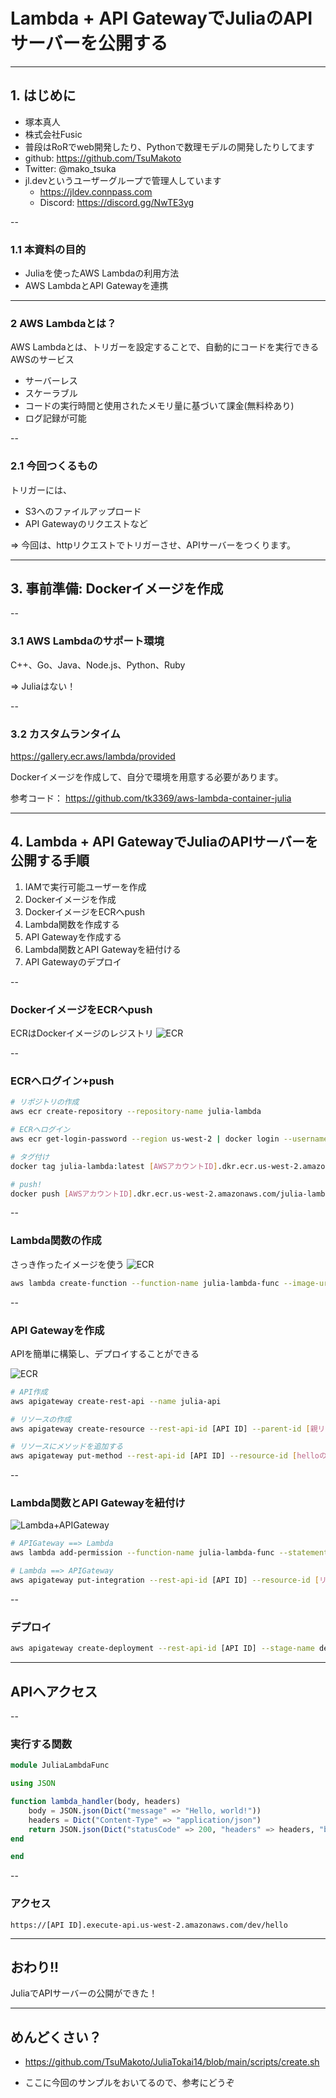 # Lambda + API GatewayでJuliaのAPIサーバーを公開する

---

## 1. はじめに

- 塚本真人
- 株式会社Fusic
- 普段はRoRでweb開発したり、Pythonで数理モデルの開発したりしてます
- github: https://github.com/TsuMakoto
- Twitter: @mako_tsuka
- jl.devというユーザーグループで管理人しています
  - https://jldev.connpass.com
  - Discord: https://discord.gg/NwTE3yg

--

### 1.1 本資料の目的

- Juliaを使ったAWS Lambdaの利用方法
- AWS LambdaとAPI Gatewayを連携

---

### 2 AWS Lambdaとは？

AWS Lambdaとは、トリガーを設定することで、自動的にコードを実行できるAWSのサービス

- サーバーレス
- スケーラブル
- コードの実行時間と使用されたメモリ量に基づいて課金(無料枠あり)
- ログ記録が可能

--

### 2.1 今回つくるもの

トリガーには、

- S3へのファイルアップロード
- API Gatewayのリクエストなど

=> 今回は、httpリクエストでトリガーさせ、APIサーバーをつくります。

---

## 3. 事前準備: Dockerイメージを作成

--

### 3.1 AWS Lambdaのサポート環境

C++、Go、Java、Node.js、Python、Ruby

=> Juliaはない！

--

### 3.2 カスタムランタイム

https://gallery.ecr.aws/lambda/provided

Dockerイメージを作成して、自分で環境を用意する必要があります。

参考コード： https://github.com/tk3369/aws-lambda-container-julia

---

## 4. Lambda + API GatewayでJuliaのAPIサーバーを公開する手順

1. IAMで実行可能ユーザーを作成
2. Dockerイメージを作成
3. DockerイメージをECRへpush
4. Lambda関数を作成する
5. API Gatewayを作成する
6. Lambda関数とAPI Gatewayを紐付ける
7. API Gatewayのデプロイ

--

### DockerイメージをECRへpush
ECRはDockerイメージのレジストリ
![ECR](img/ECR.png)

--

### ECRへログイン+push

```bash
# リポジトリの作成
aws ecr create-repository --repository-name julia-lambda

# ECRへログイン
aws ecr get-login-password --region us-west-2 | docker login --username AWS --password-stdin [AWSアカウントID].dkr.ecr.us-west-2.amazonaws.com

# タグ付け
docker tag julia-lambda:latest [AWSアカウントID].dkr.ecr.us-west-2.amazonaws.com/julia-lambda:latest

# push!
docker push [AWSアカウントID].dkr.ecr.us-west-2.amazonaws.com/julia-lambda:latest
```

--

### Lambda関数の作成
さっき作ったイメージを使う
![ECR](img/Lambda.png)

```bash
aws lambda create-function --function-name julia-lambda-func --image-uri [AWSアカウントID].dkr.ecr.us-west-2.amazonaws.com/julia-lambda:latest --role [lambdaを実行できるrole] --package-type Image

```

--

### API Gatewayを作成
APIを簡単に構築し、デプロイすることができる

![ECR](img/APIGateway.png)

```bash
# API作成
aws apigateway create-rest-api --name julia-api

# リソースの作成
aws apigateway create-resource --rest-api-id [API ID] --parent-id [親リソースID] --path-part hello

# リソースにメソッドを追加する
aws apigateway put-method --rest-api-id [API ID] --resource-id [helloのリソースID] --http-method GET --authorization-type "NONE" --no-api-key-required

```

--

### Lambda関数とAPI Gatewayを紐付け

![Lambda+APIGateway](img/Lambda+APIGateway.png)

```bash
# APIGateway ==> Lambda
aws lambda add-permission --function-name julia-lambda-func --statement-id apigateway --action lambda:InvokeFunction --principal apigateway.amazonaws.com --source-arn "arn:aws:execute-api:us-west-2:[AWSアカウントID]:[API ID]/*/GET/hello"

# Lambda ==> APIGateway
aws apigateway put-integration --rest-api-id [API ID] --resource-id [リソースID] --http-method GET --type AWS_PROXY --integration-http-method POST --uri arn:aws:apigateway:us-west-2:lambda:path/2015-03-31/functions/arn:aws:lambda:us-west-2:[AWSアカウントID]:function:julia-lambda-func/invocations

```

--

### デプロイ
```bash
aws apigateway create-deployment --rest-api-id [API ID] --stage-name dev
```

---

## APIへアクセス

--

### 実行する関数

```julia
module JuliaLambdaFunc

using JSON

function lambda_handler(body, headers)
    body = JSON.json(Dict("message" => "Hello, world!"))
    headers = Dict("Content-Type" => "application/json")
    return JSON.json(Dict("statusCode" => 200, "headers" => headers, "body" => body))
end

end

```

--

### アクセス

`https://[API ID].execute-api.us-west-2.amazonaws.com/dev/hello`

---

## おわり!!

JuliaでAPIサーバーの公開ができた！

---

## めんどくさい？

- https://github.com/TsuMakoto/JuliaTokai14/blob/main/scripts/create.sh

- ここに今回のサンプルをおいてるので、参考にどうぞ


